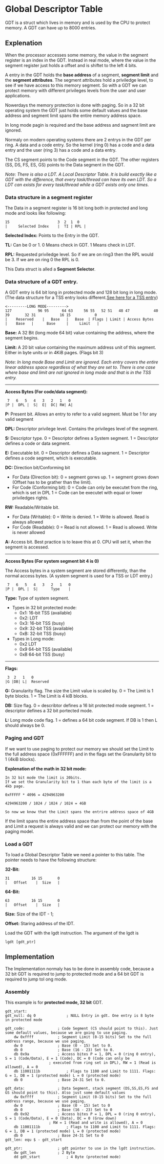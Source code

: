 # Global Descriptor Table
GDT is a struct which lives in memory and is used by the CPU to protect memory.
A GDT can have up to 8000 entries.

## Explenation
When the processor accesses some memory, the value in the segment register is an index in the GDT. Instead in real mode, where the value in the segment register just holds a offset and is shiftet to the left 4 bits.

A entry in the GDT holds the **base address** of a segment, **segment limit** and the **segment attributes**. 
The segment attributes hold a priviledge level, to see if we have access to this memory segment. So with a GDT we can protect memory with different privileges levels from the user and user applications. 

Nowerdays the memory protection is done with paging. So in a 32 bit operating system the GDT just holds some default values and the base address and segment limit spans the entire memory address space.

In long mode pagin is required and the base address and sagment limit are ignored.

Normaly on modern operating systems there are 2 entrys in the GDT per ring. A data and a code entry. So the kernel (ring 0) has a code and a data entry and the user (ring 3) has a code and a data entry.

The CS segment points to the Code segment in the GDT. 
The other registers (SS, DS, FS, ES, GS) points to the Data segment in the GDT.

*Note: There is also a LDT. A Local Descriptor Table. It is build exactly like a GDT with the difference, that every task/thread can have its own LDT. So a LDT can exists for every task/thread while a GDT exists only one times.*

### Data structure in a segment register
The Data in a segment register is 16 bit long both in protected and long mode and looks like following:
```
15                      3  2  1  0
|     Selected Index    |  TI | RPL |
```
**Selected Index:** Points to the Entry in the GDT.

**TL:** Can be 0 or 1. 0 Means check in GDT. 1 Means check in LDT.

**RPL:** Requested priviledge level. So if we are on ring3 then the RPL would be 3. If we are on ring 0 the RPL is 0.

This Data struct is alled a **Segment Selector**.

### Data structure of a GDT entry.
A GDT entry is 64 bit long in protected mode and 128 bit long in long mode.
(The data structure for a TSS entry looks different.[See here for a TSS entry](Tss.md))
```
<---------LONG MODE---------> 
127            96 95      64 63     56 55   52 51   48 47           40 39       32 31           16 15           0
|    Reserved    |   Base   |   Base  | Flags | Limit | Access Bytes  |    Base   |      Base     |     Limit   |
```
**Base:** A 32 Bit (long mode 64 bit) value containing the address, where the segment begins.

**Limit:** A 20 bit value containing the maximum address unit of this segment. Either in byte units or in 4KiB pages. (Flags bit 3)

*Note: In long mode Base and Limit are ignored. Each entry covers the entire linear address space regardless of what they are set to. There is one case where base and limit are not ignored in long mode and that is in the TSS entry.*

---
**Access Bytes (For code/data segment):**
```
 7   6   5   4   3   2   1   0
|P |  DPL |  S|  E|  DC| RW| A|
```
**P:** Present bit. Allows an entry to refer to a valid segment. Must be 1 for any valid segment

**DPL:** Descriptor privilege level. Contains the privileges level of the segment.

**S:** Descriptor type. 0 = Descriptor defines a System segment. 1 = Descriptor defines a code or data segment.

**E:** Executable bit. 0 = Descriptor defines a Data sagment. 1 = Descriptor defines a code segment, which is executable.

**DC:** Direction bit/Conforming bit
- For Data (Direction bit): 0 = segment gorws up. 1 = segment grows down (Offset has to be grather than the limit).
- For Code (Conforming bit): 0 = Code can only be executet from the ring, which is set in DPL 1 = Code can be executet with equal or lower priviledges rights.

**RW:** Readable/Writable bit.
- For Data (Writable): 0 = Write is denied. 1 = Write is allowed. Read is always allowed
- For Code (Readable): 0 = Read is not allowed. 1 = Read is allowed. Write is never allowed

**A:** Access bit. Best practice is to leave this at 0. CPU will set it, when the segment is accessed.

---
**Access Bytes (For system segment bit 4 is 0)**

The Access bytes in a system segment are stored differently, than the normal access bytes. (A system segment is used for a TSS or LDT entry.)
```
 7   6   5   4   3   2   1   0
|P |  DPL |  S|      Type    |
```
**Type:** Type of system segment.
- Types in 32 bit protected mode:
    - 0x1: 16-bit TSS (available)
    - 0x2: LDT
    - 0x3: 16-bit TSS (busy)
    - 0x9: 32-bit TSS (available)
    - 0xB: 32-bit TSS (busy)
- Types in Long mode:
    - 0x2 LDT
    - 0x9 64-bit TSS (available)
    - 0xB 64-bit TSS (busy)

---
**Flags:**
```
 3  2   1   0
|G |DB| L|  Reserved
 ```
**G:** Granularity flag. The size the Limit value is scaled by. 0 = The Limit is 1 byte blocks. 1 = The Limit is 4 kiB blocks.

**DB:** Size flag. 0 = describtor defines a 16 bit protected mode segment. 1 = descriptor defines a 32 bit portected mode.

**L:** Long mode code flag. 1 = defines a 64 bit code segment. If DB is 1 then L should always be 0.

### Paging and GDT
If we want to use paging to protect our memory we should set the Limit to the full address space (0xFFFFFF) and in the flags set the Granularity bit to 1 (4kiB blocks).

**Explenation of the math in 32 bit mode:**
```
In 32 bit mode the limit is 20bits.
If we set the Granularity bit to 1 than each byte of the limit is a 4kb page.

0xFFFFF * 4096 = 4294963200

4294963200 / 1024 / 1024 / 1024 = 4GB

So now we know that the Limit spans the entrire address space of 4GB
```
If the limit spans the entire address space than from the point of the base and Limit a request is always valid and we can protect our memory with the paging model.


### Load a GDT
To load a Global Descriptor Table we need a pointer to this table.
The pointer needs to have the following structure:

**32-Bit:**
```
31          16 15       0
|   Offset    |  Size   |
```

**64-Bit:**
```
63          16 15       0
|   Offset    |  Size   |
```

**Size:** Size of the IDT - 1;

**Offset:** Staring address of the IDT.

Load the GDT with the lgdt instruction. The argument of the lgdt is 
``` assembly
lgdt [gdt_ptr]
```

## Implementation
The Implementation normaly has to be done in assembly code, because a 32 bit GDT is required to jump to protected mode and a 64 bit GDT is required to jump tol ong mode.

### Assembly
This example is for **protected mode, 32 bit** GDT.
``` assembly
gdt_start:
gdt_null: dq 0 				; NULL Entry in gdt. One entry is 8 byte in protected mode

gdt_code:		 		; Code Segment (CS should point to this). Just some default values, because we are going to use paging.
	dw 0xffff			; Segment Limit (0-15 bits) Set to the full address range, because we use paging.
	dw 0				; Base (0 - 15) Set to 0.
	db 0				; Base (16 - 23) Set to 0.
	db 0x9a				; Access bites P = 1, DPL = 0 (ring 0 entry), S = 1 (Code/Data), E = 1 (Code), DC = 0 (Code can only be
					; executed from ring set in DPL), RW = 1 (Read is allowed), A = 0  
	db 11001111b			; Flags to 1100 and Limit to 1111. Flags: G = 1, DB = 1 (protected mode) L = 0 (protected mode)
	db 0				; Base 24-31 Set to 0.

gdt_data:				; Data Segment, stack segment (DS,SS,ES,FS and GS should point to this). Also just some default values
	dw 0xffff			; Segment Limit (0-15 bits) Set to the full address range, because we use paging.
	dw 0				; Base (0 - 15) Set to 0
	db 0				; Base (16 - 23) Set to 0
	db 0x92				; Access bites P = 1, DPL = 0 (ring 0 entry), S = 1 (Code/Data), E = 0 (Data), DC = 0 (Grow down)
					; RW = 1 (Read and write is allowed), A = 0  
	db 11001111b			; Flags to 1100 and Limit to 1111. Flags: G = 1, DB = 1 (protected mode) L = 0 (protected mode)
	db 0				; Base 24-31 Set to 0
gdt_len: equ $ - gdt_start

gdt_ptr:				; gdt pointer to use in the lgdt instruction.
	dw gdt_len			; 2 Byte
	dd gdt_start			; 4 Byte (protected mode)
```